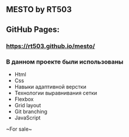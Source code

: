 ## MESTO by RT503

## GitHub Pages:

### https://rt503.github.io/mesto/

### В данном проекте были использованы

* Html
* Css
* Навыки адаптивной верстки
* Технологии выравнивания сетки
* Flexbox
* Grid layout
* Git branching
* JavaScript

~For sale~
